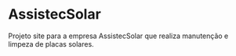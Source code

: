 # AssistecSolar
Projeto site para a empresa AssistecSolar que realiza manutenção e limpeza de placas solares.
